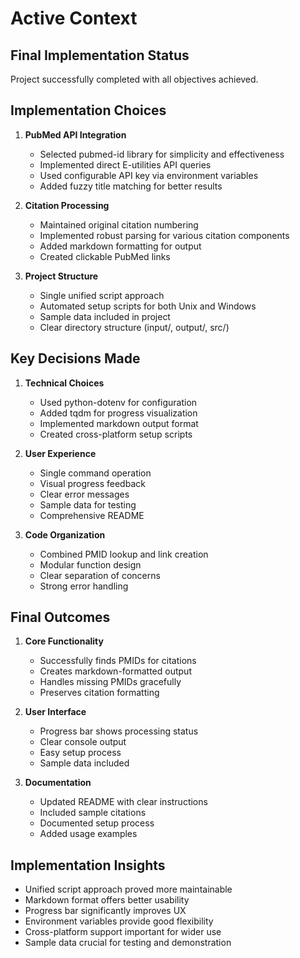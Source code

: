 # Active Context

## Final Implementation Status
Project successfully completed with all objectives achieved.

## Implementation Choices
1. **PubMed API Integration**
   - Selected pubmed-id library for simplicity and effectiveness
   - Implemented direct E-utilities API queries
   - Used configurable API key via environment variables
   - Added fuzzy title matching for better results

2. **Citation Processing**
   - Maintained original citation numbering
   - Implemented robust parsing for various citation components
   - Added markdown formatting for output
   - Created clickable PubMed links

3. **Project Structure**
   - Single unified script approach
   - Automated setup scripts for both Unix and Windows
   - Sample data included in project
   - Clear directory structure (input/, output/, src/)

## Key Decisions Made
1. **Technical Choices**
   - Used python-dotenv for configuration
   - Added tqdm for progress visualization
   - Implemented markdown output format
   - Created cross-platform setup scripts

2. **User Experience**
   - Single command operation
   - Visual progress feedback
   - Clear error messages
   - Sample data for testing
   - Comprehensive README

3. **Code Organization**
   - Combined PMID lookup and link creation
   - Modular function design
   - Clear separation of concerns
   - Strong error handling

## Final Outcomes
1. **Core Functionality**
   - Successfully finds PMIDs for citations
   - Creates markdown-formatted output
   - Handles missing PMIDs gracefully
   - Preserves citation formatting

2. **User Interface**
   - Progress bar shows processing status
   - Clear console output
   - Easy setup process
   - Sample data included

3. **Documentation**
   - Updated README with clear instructions
   - Included sample citations
   - Documented setup process
   - Added usage examples

## Implementation Insights
- Unified script approach proved more maintainable
- Markdown format offers better usability
- Progress bar significantly improves UX
- Environment variables provide good flexibility
- Cross-platform support important for wider use
- Sample data crucial for testing and demonstration
